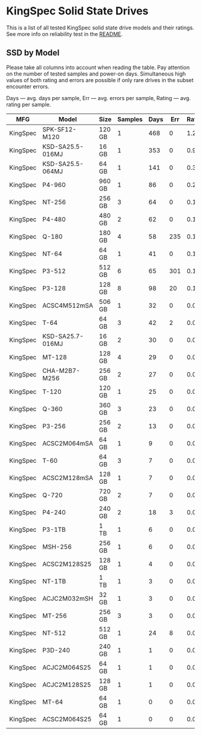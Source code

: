 KingSpec Solid State Drives
===========================

This is a list of all tested KingSpec solid state drive models and their ratings. See
more info on reliability test in the [README](https://github.com/linuxhw/SMART).

SSD by Model
------------

Please take all columns into account when reading the table. Pay attention on the
number of tested samples and power-on days. Simultaneous high values of both rating
and errors are possible if only rare drives in the subset encounter errors.

Days   — avg. days per sample,
Err    — avg. errors per sample,
Rating — avg. rating per sample.

| MFG       | Model              | Size   | Samples | Days  | Err   | Rating |
|-----------|--------------------|--------|---------|-------|-------|--------|
| KingSpec  | SPK-SF12-M120      | 120 GB | 1       | 468   | 0     | 1.28   |
| KingSpec  | KSD-SA25.5-016MJ   | 16 GB  | 1       | 353   | 0     | 0.97   |
| KingSpec  | KSD-SA25.5-064MJ   | 64 GB  | 1       | 141   | 0     | 0.39   |
| KingSpec  | P4-960             | 960 GB | 1       | 86    | 0     | 0.24   |
| KingSpec  | NT-256             | 256 GB | 3       | 64    | 0     | 0.18   |
| KingSpec  | P4-480             | 480 GB | 2       | 62    | 0     | 0.17   |
| KingSpec  | Q-180              | 180 GB | 4       | 58    | 235   | 0.14   |
| KingSpec  | NT-64              | 64 GB  | 1       | 41    | 0     | 0.11   |
| KingSpec  | P3-512             | 512 GB | 6       | 65    | 301   | 0.10   |
| KingSpec  | P3-128             | 128 GB | 8       | 98    | 20    | 0.10   |
| KingSpec  | ACSC4M512mSA       | 506 GB | 1       | 32    | 0     | 0.09   |
| KingSpec  | T-64               | 64 GB  | 3       | 42    | 2     | 0.09   |
| KingSpec  | KSD-SA25.7-016MJ   | 16 GB  | 2       | 30    | 0     | 0.08   |
| KingSpec  | MT-128             | 128 GB | 4       | 29    | 0     | 0.08   |
| KingSpec  | CHA-M2B7-M256      | 256 GB | 2       | 27    | 0     | 0.07   |
| KingSpec  | T-120              | 120 GB | 1       | 25    | 0     | 0.07   |
| KingSpec  | Q-360              | 360 GB | 3       | 23    | 0     | 0.07   |
| KingSpec  | P3-256             | 256 GB | 2       | 13    | 0     | 0.04   |
| KingSpec  | ACSC2M064mSA       | 64 GB  | 1       | 9     | 0     | 0.03   |
| KingSpec  | T-60               | 64 GB  | 3       | 7     | 0     | 0.02   |
| KingSpec  | ACSC2M128mSA       | 128 GB | 1       | 7     | 0     | 0.02   |
| KingSpec  | Q-720              | 720 GB | 2       | 7     | 0     | 0.02   |
| KingSpec  | P4-240             | 240 GB | 2       | 18    | 3     | 0.02   |
| KingSpec  | P3-1TB             | 1 TB   | 1       | 6     | 0     | 0.02   |
| KingSpec  | MSH-256            | 256 GB | 1       | 6     | 0     | 0.02   |
| KingSpec  | ACSC2M128S25       | 128 GB | 1       | 4     | 0     | 0.01   |
| KingSpec  | NT-1TB             | 1 TB   | 1       | 3     | 0     | 0.01   |
| KingSpec  | ACJC2M032mSH       | 32 GB  | 1       | 3     | 0     | 0.01   |
| KingSpec  | MT-256             | 256 GB | 3       | 3     | 0     | 0.01   |
| KingSpec  | NT-512             | 512 GB | 1       | 24    | 8     | 0.01   |
| KingSpec  | P3D-240            | 240 GB | 1       | 1     | 0     | 0.01   |
| KingSpec  | ACJC2M064S25       | 64 GB  | 1       | 1     | 0     | 0.00   |
| KingSpec  | ACJC2M128S25       | 128 GB | 1       | 1     | 0     | 0.00   |
| KingSpec  | MT-64              | 64 GB  | 1       | 0     | 0     | 0.00   |
| KingSpec  | ACSC2M064S25       | 64 GB  | 1       | 0     | 0     | 0.00   |
